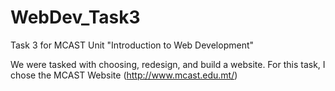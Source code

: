 # WebDev_Task3

Task 3 for MCAST Unit "Introduction to Web Development"

We were tasked with choosing, redesign, and build a website. For this task, I chose the MCAST Website (http://www.mcast.edu.mt/)
